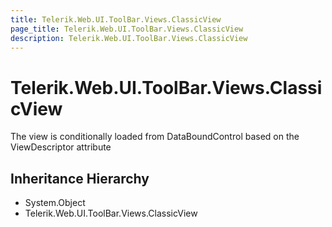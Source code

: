 ```yaml
---
title: Telerik.Web.UI.ToolBar.Views.ClassicView
page_title: Telerik.Web.UI.ToolBar.Views.ClassicView
description: Telerik.Web.UI.ToolBar.Views.ClassicView
---
```


# Telerik.Web.UI.ToolBar.Views.ClassicView

The view is conditionally loaded from DataBoundControl based on the ViewDescriptor attribute

## Inheritance Hierarchy

* System.Object
* Telerik.Web.UI.ToolBar.Views.ClassicView

